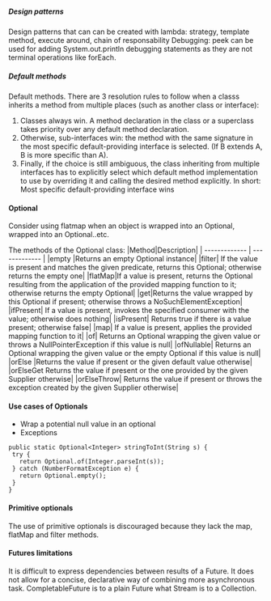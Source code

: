 ##### Design patterns
Design patterns that can can be created with lambda: strategy, template method, execute around, chain of responsability
Debugging: peek can be used for adding System.out.println debugging statements as they are not terminal operations like forEach.

##### Default methods
Default methods. There are 3 resolution rules to follow when a classs inherits a method from multiple places (such as another class or interface):
1. Classes always win. A method declaration in the class or a superclass takes priority over any default method declaration.
2. Otherwise, sub-interfaces win: the method with the same signature in the most specific default-providing interface is selected. (If B extends A, B is more specific than A).
3. Finally, if the choice is still ambiguous, the class inheriting from multiple interfaces has to explicitly select which default method implementation to use by overriding it and calling the desired method explicitly.
In short: Most specific default-providing interface wins

#### Optional
Consider using flatmap when an object is wrapped into an Optional, wrapped into an Optional..etc.

The methods of the Optional class:
|Method|Description|
| ------------- | ------------- |
|empty |Returns an empty Optional instance|
|filter| If the value is present and matches the given predicate, returns this Optional; otherwise returns the empty one|
|flatMap|If a value is present, returns the Optional resulting from the application of the provided mapping function to it; otherwise returns the empty Optional|
|get|Returns the value wrapped by this Optional if present; otherwise throws a NoSuchElementException|
|ifPresent| If a value is present, invokes the specified consumer with the value; otherwise does nothing|
|isPresent| Returns true if there is a value present; otherwise false|
|map| If a value is present, applies the provided mapping function to it|
|of| Returns an Optional wrapping the given value or throws a NullPointerException if this value is null|
|ofNullable| Returns an Optional wrapping the given value or the empty Optional if this value is null|
|orElse |Returns the value if present or the given default value otherwise|
|orElseGet Returns the value if present or the one provided by the given Supplier otherwise|
|orElseThrow| Returns the value if present or throws the exception created by the given Supplier otherwise|

#### Use cases of Optionals
 * Wrap a potential null value in an optional
 * Exceptions
 ```
 public static Optional<Integer> stringToInt(String s) {
  try {
    return Optional.of(Integer.parseInt(s));
  } catch (NumberFormatException e) {
    return Optional.empty();
  }
 }
 ```

#### Primitive optionals
The use of primitive optionals is discouraged because they lack the map, flatMap and filter methods.

#### Futures limitations
It is difficult to express dependencies between results of a Future. It does not allow for a concise, declarative way of combining more asynchronous task.
CompletableFuture is to a plain Future what Stream is to a Collection.



